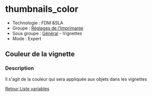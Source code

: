 # thumbnails_color

* Technologie : FDM &SLA
* Groupe : [Réglages de l'Imprimante](../printer_settings/printer_settings.md)
* Sous groupe : [Général](../printer_settings/printer_settings.md#général) - Vignettes 
* Mode : Expert

## Couleur de la vignette
### Description

Il s'agit de la couleur qui sera appliquée aux objets dans les vignettes

[Retour Liste variables](variable_list.md)
